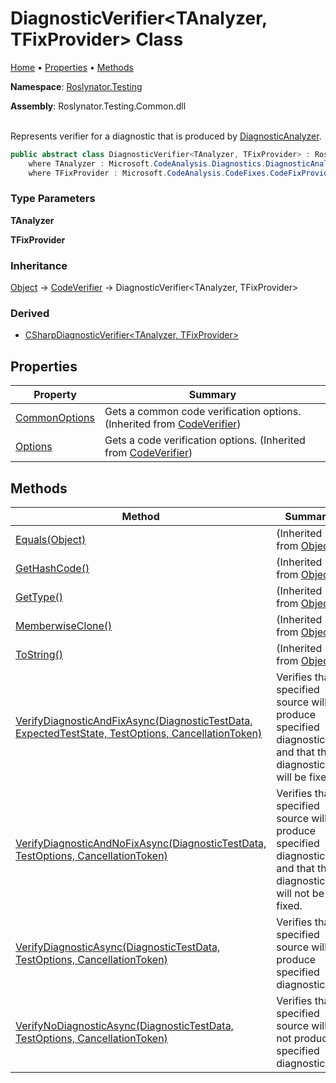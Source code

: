 # DiagnosticVerifier\<TAnalyzer, TFixProvider> Class

[Home](../../../README.md) &#x2022; [Properties](#properties) &#x2022; [Methods](#methods)

**Namespace**: [Roslynator.Testing](../README.md)

**Assembly**: Roslynator\.Testing\.Common\.dll

\
Represents verifier for a diagnostic that is produced by [DiagnosticAnalyzer](https://docs.microsoft.com/en-us/dotnet/api/microsoft.codeanalysis.diagnostics.diagnosticanalyzer)\.

```csharp
public abstract class DiagnosticVerifier<TAnalyzer, TFixProvider> : Roslynator.Testing.CodeVerifier
    where TAnalyzer : Microsoft.CodeAnalysis.Diagnostics.DiagnosticAnalyzer, new() 
    where TFixProvider : Microsoft.CodeAnalysis.CodeFixes.CodeFixProvider, new()
```

### Type Parameters

**TAnalyzer**

**TFixProvider**

### Inheritance

[Object](https://docs.microsoft.com/en-us/dotnet/api/system.object) &#x2192; [CodeVerifier](../CodeVerifier/README.md) &#x2192; DiagnosticVerifier\<TAnalyzer, TFixProvider>

### Derived

* [CSharpDiagnosticVerifier\<TAnalyzer, TFixProvider>](../CSharp/CSharpDiagnosticVerifier-2/README.md)

## Properties

| Property | Summary |
| -------- | ------- |
| [CommonOptions](../CodeVerifier/CommonOptions/README.md) | Gets a common code verification options\. \(Inherited from [CodeVerifier](../CodeVerifier/README.md)\) |
| [Options](../CodeVerifier/Options/README.md) | Gets a code verification options\. \(Inherited from [CodeVerifier](../CodeVerifier/README.md)\) |

## Methods

| Method | Summary |
| ------ | ------- |
| [Equals(Object)](https://docs.microsoft.com/en-us/dotnet/api/system.object.equals) |  \(Inherited from [Object](https://docs.microsoft.com/en-us/dotnet/api/system.object)\) |
| [GetHashCode()](https://docs.microsoft.com/en-us/dotnet/api/system.object.gethashcode) |  \(Inherited from [Object](https://docs.microsoft.com/en-us/dotnet/api/system.object)\) |
| [GetType()](https://docs.microsoft.com/en-us/dotnet/api/system.object.gettype) |  \(Inherited from [Object](https://docs.microsoft.com/en-us/dotnet/api/system.object)\) |
| [MemberwiseClone()](https://docs.microsoft.com/en-us/dotnet/api/system.object.memberwiseclone) |  \(Inherited from [Object](https://docs.microsoft.com/en-us/dotnet/api/system.object)\) |
| [ToString()](https://docs.microsoft.com/en-us/dotnet/api/system.object.tostring) |  \(Inherited from [Object](https://docs.microsoft.com/en-us/dotnet/api/system.object)\) |
| [VerifyDiagnosticAndFixAsync(DiagnosticTestData, ExpectedTestState, TestOptions, CancellationToken)](VerifyDiagnosticAndFixAsync/README.md) | Verifies that specified source will produce specified diagnostic and that the diagnostic will be fixed\. |
| [VerifyDiagnosticAndNoFixAsync(DiagnosticTestData, TestOptions, CancellationToken)](VerifyDiagnosticAndNoFixAsync/README.md) | Verifies that specified source will produce specified diagnostic and that the diagnostic will not be fixed\. |
| [VerifyDiagnosticAsync(DiagnosticTestData, TestOptions, CancellationToken)](VerifyDiagnosticAsync/README.md) | Verifies that specified source will produce specified diagnostic\(s\)\. |
| [VerifyNoDiagnosticAsync(DiagnosticTestData, TestOptions, CancellationToken)](VerifyNoDiagnosticAsync/README.md) | Verifies that specified source will not produce specified diagnostic\. |

